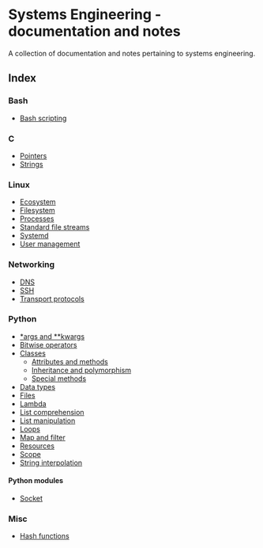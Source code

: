 Systems Engineering - documentation and notes
============================================

A collection of documentation and notes pertaining to systems engineering.

Index
-----

### Bash
- [Bash scripting](./bash/scripting.md)

### C
- [Pointers](./c/pointers.md)
- [Strings](./c/strings.md)

### Linux
- [Ecosystem](./linux/ecosystem.md)
- [Filesystem](./linux/filesystem.md)
- [Processes](./linux/processes.md)
- [Standard file streams](./linux/file-stream.md)
- [Systemd](./linux/systemd.md)
- [User management](./linux/users.md)

### Networking
- [DNS](./networking/dns.md)
- [SSH](./networking/ssh.md)
- [Transport protocols](./networking/transport.md)

### Python
- [\*args and \**kwargs](./python/args-kwargs.md)
- [Bitwise operators](./python/bitwise.md)
- [Classes](./python/classes/index.md)
  - [Attributes and methods](./python/classes/attributes-methods.md)
  - [Inheritance and polymorphism](./python/classes/inheritance-polymorphism.md)
  - [Special methods](./python/classes/special-methods.md)
- [Data types](./python/data-types.md)
- [Files](./python/files.md)
- [Lambda](./python/lambda.md)
- [List comprehension](./python/list-comprehension.md)
- [List manipulation](./python/list-manipulation.md)
- [Loops](./python/loops.md)
- [Map and filter](./python/map-filter.md)
- [Resources](./python/resources.md)
- [Scope](./python/scope.md)
- [String interpolation](./python/string-interpolation.md)

#### Python modules
- [Socket](./python/modules/socket.md)

### Misc
- [Hash functions](./hash-functions.md)
